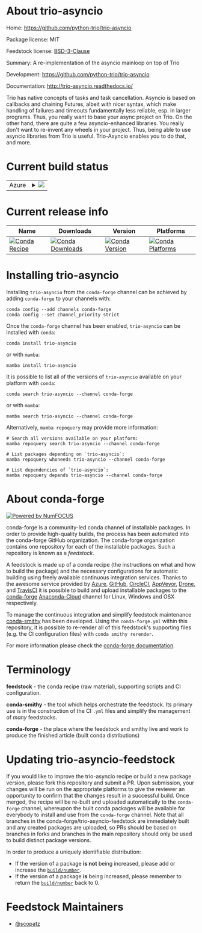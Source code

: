 About trio-asyncio
==================

Home: https://github.com/python-trio/trio-asyncio

Package license: MIT

Feedstock license: [BSD-3-Clause](https://github.com/conda-forge/trio-asyncio-feedstock/blob/main/LICENSE.txt)

Summary: A re-implementation of the asyncio mainloop on top of Trio

Development: https://github.com/python-trio/trio-asyncio

Documentation: http://trio-asyncio.readthedocs.io/

Trio has native concepts of tasks and task cancellation. Asyncio is based on
callbacks and chaining Futures, albeit with nicer syntax, which make handling
of failures and timeouts fundamentally less reliable, esp. in larger programs.
Thus, you really want to base your async project on Trio. On the other hand,
there are quite a few asyncio-enhanced libraries. You really don't want to
re-invent any wheels in your project. Thus, being able to use asyncio
libraries from Trio is useful. Trio-Asyncio enables you to do that, and more.


Current build status
====================


<table>
    
  <tr>
    <td>Azure</td>
    <td>
      <details>
        <summary>
          <a href="https://dev.azure.com/conda-forge/feedstock-builds/_build/latest?definitionId=6924&branchName=main">
            <img src="https://dev.azure.com/conda-forge/feedstock-builds/_apis/build/status/trio-asyncio-feedstock?branchName=main">
          </a>
        </summary>
        <table>
          <thead><tr><th>Variant</th><th>Status</th></tr></thead>
          <tbody><tr>
              <td>linux_64_python3.10.____cpython</td>
              <td>
                <a href="https://dev.azure.com/conda-forge/feedstock-builds/_build/latest?definitionId=6924&branchName=main">
                  <img src="https://dev.azure.com/conda-forge/feedstock-builds/_apis/build/status/trio-asyncio-feedstock?branchName=main&jobName=linux&configuration=linux_64_python3.10.____cpython" alt="variant">
                </a>
              </td>
            </tr><tr>
              <td>linux_64_python3.7.____cpython</td>
              <td>
                <a href="https://dev.azure.com/conda-forge/feedstock-builds/_build/latest?definitionId=6924&branchName=main">
                  <img src="https://dev.azure.com/conda-forge/feedstock-builds/_apis/build/status/trio-asyncio-feedstock?branchName=main&jobName=linux&configuration=linux_64_python3.7.____cpython" alt="variant">
                </a>
              </td>
            </tr><tr>
              <td>linux_64_python3.8.____73_pypy</td>
              <td>
                <a href="https://dev.azure.com/conda-forge/feedstock-builds/_build/latest?definitionId=6924&branchName=main">
                  <img src="https://dev.azure.com/conda-forge/feedstock-builds/_apis/build/status/trio-asyncio-feedstock?branchName=main&jobName=linux&configuration=linux_64_python3.8.____73_pypy" alt="variant">
                </a>
              </td>
            </tr><tr>
              <td>linux_64_python3.8.____cpython</td>
              <td>
                <a href="https://dev.azure.com/conda-forge/feedstock-builds/_build/latest?definitionId=6924&branchName=main">
                  <img src="https://dev.azure.com/conda-forge/feedstock-builds/_apis/build/status/trio-asyncio-feedstock?branchName=main&jobName=linux&configuration=linux_64_python3.8.____cpython" alt="variant">
                </a>
              </td>
            </tr><tr>
              <td>linux_64_python3.9.____73_pypy</td>
              <td>
                <a href="https://dev.azure.com/conda-forge/feedstock-builds/_build/latest?definitionId=6924&branchName=main">
                  <img src="https://dev.azure.com/conda-forge/feedstock-builds/_apis/build/status/trio-asyncio-feedstock?branchName=main&jobName=linux&configuration=linux_64_python3.9.____73_pypy" alt="variant">
                </a>
              </td>
            </tr><tr>
              <td>linux_64_python3.9.____cpython</td>
              <td>
                <a href="https://dev.azure.com/conda-forge/feedstock-builds/_build/latest?definitionId=6924&branchName=main">
                  <img src="https://dev.azure.com/conda-forge/feedstock-builds/_apis/build/status/trio-asyncio-feedstock?branchName=main&jobName=linux&configuration=linux_64_python3.9.____cpython" alt="variant">
                </a>
              </td>
            </tr><tr>
              <td>osx_64_python3.10.____cpython</td>
              <td>
                <a href="https://dev.azure.com/conda-forge/feedstock-builds/_build/latest?definitionId=6924&branchName=main">
                  <img src="https://dev.azure.com/conda-forge/feedstock-builds/_apis/build/status/trio-asyncio-feedstock?branchName=main&jobName=osx&configuration=osx_64_python3.10.____cpython" alt="variant">
                </a>
              </td>
            </tr><tr>
              <td>osx_64_python3.7.____cpython</td>
              <td>
                <a href="https://dev.azure.com/conda-forge/feedstock-builds/_build/latest?definitionId=6924&branchName=main">
                  <img src="https://dev.azure.com/conda-forge/feedstock-builds/_apis/build/status/trio-asyncio-feedstock?branchName=main&jobName=osx&configuration=osx_64_python3.7.____cpython" alt="variant">
                </a>
              </td>
            </tr><tr>
              <td>osx_64_python3.8.____73_pypy</td>
              <td>
                <a href="https://dev.azure.com/conda-forge/feedstock-builds/_build/latest?definitionId=6924&branchName=main">
                  <img src="https://dev.azure.com/conda-forge/feedstock-builds/_apis/build/status/trio-asyncio-feedstock?branchName=main&jobName=osx&configuration=osx_64_python3.8.____73_pypy" alt="variant">
                </a>
              </td>
            </tr><tr>
              <td>osx_64_python3.8.____cpython</td>
              <td>
                <a href="https://dev.azure.com/conda-forge/feedstock-builds/_build/latest?definitionId=6924&branchName=main">
                  <img src="https://dev.azure.com/conda-forge/feedstock-builds/_apis/build/status/trio-asyncio-feedstock?branchName=main&jobName=osx&configuration=osx_64_python3.8.____cpython" alt="variant">
                </a>
              </td>
            </tr><tr>
              <td>osx_64_python3.9.____73_pypy</td>
              <td>
                <a href="https://dev.azure.com/conda-forge/feedstock-builds/_build/latest?definitionId=6924&branchName=main">
                  <img src="https://dev.azure.com/conda-forge/feedstock-builds/_apis/build/status/trio-asyncio-feedstock?branchName=main&jobName=osx&configuration=osx_64_python3.9.____73_pypy" alt="variant">
                </a>
              </td>
            </tr><tr>
              <td>osx_64_python3.9.____cpython</td>
              <td>
                <a href="https://dev.azure.com/conda-forge/feedstock-builds/_build/latest?definitionId=6924&branchName=main">
                  <img src="https://dev.azure.com/conda-forge/feedstock-builds/_apis/build/status/trio-asyncio-feedstock?branchName=main&jobName=osx&configuration=osx_64_python3.9.____cpython" alt="variant">
                </a>
              </td>
            </tr><tr>
              <td>win_64_python3.10.____cpython</td>
              <td>
                <a href="https://dev.azure.com/conda-forge/feedstock-builds/_build/latest?definitionId=6924&branchName=main">
                  <img src="https://dev.azure.com/conda-forge/feedstock-builds/_apis/build/status/trio-asyncio-feedstock?branchName=main&jobName=win&configuration=win_64_python3.10.____cpython" alt="variant">
                </a>
              </td>
            </tr><tr>
              <td>win_64_python3.7.____cpython</td>
              <td>
                <a href="https://dev.azure.com/conda-forge/feedstock-builds/_build/latest?definitionId=6924&branchName=main">
                  <img src="https://dev.azure.com/conda-forge/feedstock-builds/_apis/build/status/trio-asyncio-feedstock?branchName=main&jobName=win&configuration=win_64_python3.7.____cpython" alt="variant">
                </a>
              </td>
            </tr><tr>
              <td>win_64_python3.8.____73_pypy</td>
              <td>
                <a href="https://dev.azure.com/conda-forge/feedstock-builds/_build/latest?definitionId=6924&branchName=main">
                  <img src="https://dev.azure.com/conda-forge/feedstock-builds/_apis/build/status/trio-asyncio-feedstock?branchName=main&jobName=win&configuration=win_64_python3.8.____73_pypy" alt="variant">
                </a>
              </td>
            </tr><tr>
              <td>win_64_python3.8.____cpython</td>
              <td>
                <a href="https://dev.azure.com/conda-forge/feedstock-builds/_build/latest?definitionId=6924&branchName=main">
                  <img src="https://dev.azure.com/conda-forge/feedstock-builds/_apis/build/status/trio-asyncio-feedstock?branchName=main&jobName=win&configuration=win_64_python3.8.____cpython" alt="variant">
                </a>
              </td>
            </tr><tr>
              <td>win_64_python3.9.____73_pypy</td>
              <td>
                <a href="https://dev.azure.com/conda-forge/feedstock-builds/_build/latest?definitionId=6924&branchName=main">
                  <img src="https://dev.azure.com/conda-forge/feedstock-builds/_apis/build/status/trio-asyncio-feedstock?branchName=main&jobName=win&configuration=win_64_python3.9.____73_pypy" alt="variant">
                </a>
              </td>
            </tr><tr>
              <td>win_64_python3.9.____cpython</td>
              <td>
                <a href="https://dev.azure.com/conda-forge/feedstock-builds/_build/latest?definitionId=6924&branchName=main">
                  <img src="https://dev.azure.com/conda-forge/feedstock-builds/_apis/build/status/trio-asyncio-feedstock?branchName=main&jobName=win&configuration=win_64_python3.9.____cpython" alt="variant">
                </a>
              </td>
            </tr>
          </tbody>
        </table>
      </details>
    </td>
  </tr>
</table>

Current release info
====================

| Name | Downloads | Version | Platforms |
| --- | --- | --- | --- |
| [![Conda Recipe](https://img.shields.io/badge/recipe-trio--asyncio-green.svg)](https://anaconda.org/conda-forge/trio-asyncio) | [![Conda Downloads](https://img.shields.io/conda/dn/conda-forge/trio-asyncio.svg)](https://anaconda.org/conda-forge/trio-asyncio) | [![Conda Version](https://img.shields.io/conda/vn/conda-forge/trio-asyncio.svg)](https://anaconda.org/conda-forge/trio-asyncio) | [![Conda Platforms](https://img.shields.io/conda/pn/conda-forge/trio-asyncio.svg)](https://anaconda.org/conda-forge/trio-asyncio) |

Installing trio-asyncio
=======================

Installing `trio-asyncio` from the `conda-forge` channel can be achieved by adding `conda-forge` to your channels with:

```
conda config --add channels conda-forge
conda config --set channel_priority strict
```

Once the `conda-forge` channel has been enabled, `trio-asyncio` can be installed with `conda`:

```
conda install trio-asyncio
```

or with `mamba`:

```
mamba install trio-asyncio
```

It is possible to list all of the versions of `trio-asyncio` available on your platform with `conda`:

```
conda search trio-asyncio --channel conda-forge
```

or with `mamba`:

```
mamba search trio-asyncio --channel conda-forge
```

Alternatively, `mamba repoquery` may provide more information:

```
# Search all versions available on your platform:
mamba repoquery search trio-asyncio --channel conda-forge

# List packages depending on `trio-asyncio`:
mamba repoquery whoneeds trio-asyncio --channel conda-forge

# List dependencies of `trio-asyncio`:
mamba repoquery depends trio-asyncio --channel conda-forge
```


About conda-forge
=================

[![Powered by
NumFOCUS](https://img.shields.io/badge/powered%20by-NumFOCUS-orange.svg?style=flat&colorA=E1523D&colorB=007D8A)](https://numfocus.org)

conda-forge is a community-led conda channel of installable packages.
In order to provide high-quality builds, the process has been automated into the
conda-forge GitHub organization. The conda-forge organization contains one repository
for each of the installable packages. Such a repository is known as a *feedstock*.

A feedstock is made up of a conda recipe (the instructions on what and how to build
the package) and the necessary configurations for automatic building using freely
available continuous integration services. Thanks to the awesome service provided by
[Azure](https://azure.microsoft.com/en-us/services/devops/), [GitHub](https://github.com/),
[CircleCI](https://circleci.com/), [AppVeyor](https://www.appveyor.com/),
[Drone](https://cloud.drone.io/welcome), and [TravisCI](https://travis-ci.com/)
it is possible to build and upload installable packages to the
[conda-forge](https://anaconda.org/conda-forge) [Anaconda-Cloud](https://anaconda.org/)
channel for Linux, Windows and OSX respectively.

To manage the continuous integration and simplify feedstock maintenance
[conda-smithy](https://github.com/conda-forge/conda-smithy) has been developed.
Using the ``conda-forge.yml`` within this repository, it is possible to re-render all of
this feedstock's supporting files (e.g. the CI configuration files) with ``conda smithy rerender``.

For more information please check the [conda-forge documentation](https://conda-forge.org/docs/).

Terminology
===========

**feedstock** - the conda recipe (raw material), supporting scripts and CI configuration.

**conda-smithy** - the tool which helps orchestrate the feedstock.
                   Its primary use is in the construction of the CI ``.yml`` files
                   and simplify the management of *many* feedstocks.

**conda-forge** - the place where the feedstock and smithy live and work to
                  produce the finished article (built conda distributions)


Updating trio-asyncio-feedstock
===============================

If you would like to improve the trio-asyncio recipe or build a new
package version, please fork this repository and submit a PR. Upon submission,
your changes will be run on the appropriate platforms to give the reviewer an
opportunity to confirm that the changes result in a successful build. Once
merged, the recipe will be re-built and uploaded automatically to the
`conda-forge` channel, whereupon the built conda packages will be available for
everybody to install and use from the `conda-forge` channel.
Note that all branches in the conda-forge/trio-asyncio-feedstock are
immediately built and any created packages are uploaded, so PRs should be based
on branches in forks and branches in the main repository should only be used to
build distinct package versions.

In order to produce a uniquely identifiable distribution:
 * If the version of a package **is not** being increased, please add or increase
   the [``build/number``](https://docs.conda.io/projects/conda-build/en/latest/resources/define-metadata.html#build-number-and-string).
 * If the version of a package **is** being increased, please remember to return
   the [``build/number``](https://docs.conda.io/projects/conda-build/en/latest/resources/define-metadata.html#build-number-and-string)
   back to 0.

Feedstock Maintainers
=====================

* [@scopatz](https://github.com/scopatz/)

